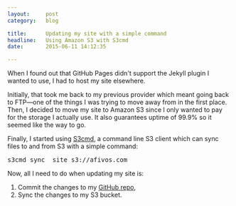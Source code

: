```yaml
---
layout:     post
category:   blog

title:      Updating my site with a simple command
headline:   Using Amazon S3 with S3cmd
date:       2015-06-11 14:12:35

---
```

When I found out that GitHub Pages didn't support the Jekyll plugin I wanted to use, I had to host my site elsewhere.

Initially, that took me back to my previous provider which meant going back to FTP—one of the things I was trying to move away from in the first place. Then, I decided to move my site to Amazon S3 since I only wanted to pay for the storage I actually use. It also guarantees uptime of 99.9% so it seemed like the way to go.

Finally, I started using [S3cmd](http://s3tools.org/s3cmd), a command line S3 client which can sync files to and from S3 with a simple command:

<pre>s3cmd sync _site s3://afivos.com</pre>

Now, all I need to do when updating my site is:

1. Commit the changes to my [GitHub repo](http://github.com/afivos/afivos.com),
2. Sync the changes to my S3 bucket.
